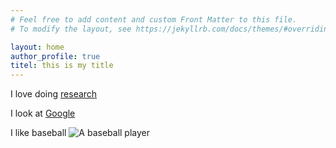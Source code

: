```yaml
---
# Feel free to add content and custom Front Matter to this file.
# To modify the layout, see https://jekyllrb.com/docs/themes/#overriding-theme-defaults

layout: home
author_profile: true
titel: this is my title
---
```

I love doing [research](/research/)

<!-- <link rel="stylesheet" href="style_textchange.css">
<script src="script_textchange.js"></script>

<p><span>I am</span> <span id="changing-text"><span id="word-to-change">clever</span><span class="cursor">|</span></span></p> -->

I look at [Google](https://google.com)

I like baseball
![A baseball player](/images/RMNP-Map.png)
